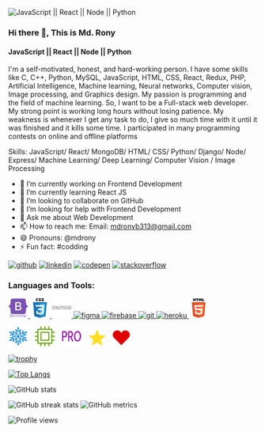 ![JavaScript || React || Node || Python](https://www.bypeople.com/wp-content/uploads/2019/04/fullstack-javaScript-courses-featured.png)
### Hi there 👋, This is Md. Rony
#### JavaScript || React || Node || Python
I'm a self-motivated, honest, and hard-working person. I have some skills like C, C++, Python, MySQL, JavaScript, HTML, CSS, React, Redux, PHP, Artificial Intelligence, Machine learning, Neural networks, Computer vision, Image processing, and Graphics design.
My passion is programming and the field of machine learning. So, I want to be a Full-stack web developer.
My strong point is working long hours without losing patience. My weakness is whenever I get any task to do, I give so much time with it until it was finished and it kills some time.
I participated in many programming contests on online and offline platforms

Skills: JavaScript/ React/ MongoDB/ HTML/ CSS/ Python/ Django/ Node/ Express/ Machine Learning/ Deep Learning/ Computer Vision / Image Processing

- 🔭 I’m currently working on Frontend Development 
- 🌱 I’m currently learning React JS 
- 👯 I’m looking to collaborate on GitHub 
- 🤔 I’m looking for help with Frontend Development 
- 💬 Ask me about Web Development 
- 📫 How to reach me: Email: mdronyb313@gmail.com 
- 😄 Pronouns: @mdrony 
- ⚡ Fun fact: #codding 


[<img src='https://cdn.jsdelivr.net/npm/simple-icons@3.0.1/icons/github.svg' alt='github' height='40'>](https://github.com/Md-RonyAhmed)  [<img src='https://cdn.jsdelivr.net/npm/simple-icons@3.0.1/icons/linkedin.svg' alt='linkedin' height='40'>](https://www.linkedin.com/in/md-rony-92bb62159/)  [<img src='https://cdn.jsdelivr.net/npm/simple-icons@3.0.1/icons/codepen.svg' alt='codepen' height='40'>](https://codepen.io/@mdRony)  [<img src='https://cdn.jsdelivr.net/npm/simple-icons@3.0.1/icons/stackoverflow.svg' alt='stackoverflow' height='40'>](https://stackoverflow.com/users/17323649)  

<h3 align="left">Languages and Tools:</h3>
<p align="left"> <a href="https://getbootstrap.com" target="_blank" rel="noreferrer"> <img src="https://raw.githubusercontent.com/devicons/devicon/master/icons/bootstrap/bootstrap-plain-wordmark.svg" alt="bootstrap" width="40" height="40"/> </a> <a href="https://www.w3schools.com/css/" target="_blank" rel="noreferrer"> <img src="https://raw.githubusercontent.com/devicons/devicon/master/icons/css3/css3-original-wordmark.svg" alt="css3" width="40" height="40"/> </a> <a href="https://expressjs.com" target="_blank" rel="noreferrer"> <img src="https://raw.githubusercontent.com/devicons/devicon/master/icons/express/express-original-wordmark.svg" alt="express" width="40" height="40"/> </a> <a href="https://www.figma.com/" target="_blank" rel="noreferrer"> <img src="https://www.vectorlogo.zone/logos/figma/figma-icon.svg" alt="figma" width="40" height="40"/> </a> <a href="https://firebase.google.com/" target="_blank" rel="noreferrer"> <img src="https://www.vectorlogo.zone/logos/firebase/firebase-icon.svg" alt="firebase" width="40" height="40"/> </a> <a href="https://git-scm.com/" target="_blank" rel="noreferrer"> <img src="https://www.vectorlogo.zone/logos/git-scm/git-scm-icon.svg" alt="git" width="40" height="40"/> </a> <a href="https://heroku.com" target="_blank" rel="noreferrer"> <img src="https://www.vectorlogo.zone/logos/heroku/heroku-icon.svg" alt="heroku" width="40" height="40"/> </a> <a href="https://www.w3.org/html/" target="_blank" rel="noreferrer"> <img src="https://raw.githubusercontent.com/devicons/devicon/master/icons/html5/html5-original-wordmark.svg" alt="html5" width="40" height="40"/> </a> <a href="https://developer.mozilla.org/en-US/docs/Web/JavaScript" target="_blank" rel="noreferrer"> 

<a href='https://archiveprogram.github.com/'><img src='https://raw.githubusercontent.com/acervenky/animated-github-badges/master/assets/acbadge.gif' width='40' height='40'></a> <a href='https://docs.github.com/en/developers'><img src='https://raw.githubusercontent.com/acervenky/animated-github-badges/master/assets/devbadge.gif' width='40' height='40'></a> <a href='https://github.com/pricing'><img src='https://raw.githubusercontent.com/acervenky/animated-github-badges/master/assets/pro.gif' width='40' height='40'></a> <a href='https://stars.github.com/'><img src='https://raw.githubusercontent.com/acervenky/animated-github-badges/master/assets/starbadge.gif' width='35' height='35'></a> <a href='https://docs.github.com/en/github/supporting-the-open-source-community-with-github-sponsors'><img src='https://raw.githubusercontent.com/acervenky/animated-github-badges/master/assets/sponsorbadge.gif' width='35' height='35'></a> 

[![trophy](https://github-profile-trophy.vercel.app/?username=Md-RonyAhmed)](https://github.com/ryo-ma/github-profile-trophy)

[![Top Langs](https://github-readme-stats.vercel.app/api/top-langs/?username=Md-RonyAhmed)](https://github.com/anuraghazra/github-readme-stats)

![GitHub stats](https://github-readme-stats.vercel.app/api?username=Md-RonyAhmed&show_icons=true&count_private=true)  

   
![GitHub streak stats](https://github-readme-streak-stats.herokuapp.com/?user=Md-RonyAhmed)
![GitHub metrics](https://metrics.lecoq.io/Md-RonyAhmed)

![Profile views](https://gpvc.arturio.dev/Md-RonyAhmed)

 
